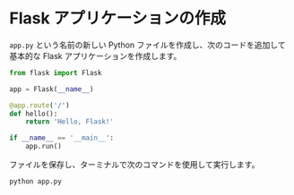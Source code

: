 # Flask アプリケーションの作成

`app.py` という名前の新しい Python ファイルを作成し、次のコードを追加して基本的な Flask アプリケーションを作成します。

```python
from flask import Flask

app = Flask(__name__)

@app.route('/')
def hello():
    return 'Hello, Flask!'

if __name__ == '__main__':
    app.run()
```

ファイルを保存し、ターミナルで次のコマンドを使用して実行します。

```
python app.py
```

